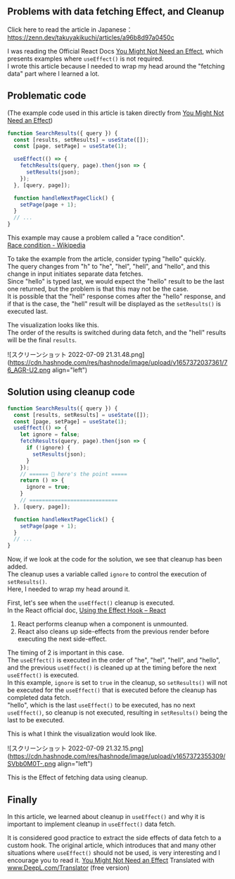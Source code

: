 ## Problems with data fetching Effect, and Cleanup

Click here to read the article in Japanese：https://zenn.dev/takuyakikuchi/articles/a96b8d97a0450c

I was reading the Official React Docs [You Might Not Need an Effect](https://beta.reactjs.org/learn/you-might-not-need-an-effect), which presents examples where `useEffect()` is not required. <br/>
I wrote this article because I needed to wrap my head around the "fetching data" part where I learned a lot.


## Problematic code
(The example code used in this article is taken directly from [You Might Not Need an Effect](https://beta.reactjs.org/learn/you-might-not-need-an-effect))

```jsx
function SearchResults({ query }) {
  const [results, setResults] = useState([]);
  const [page, setPage] = useState(1);

  useEffect(() => {
    fetchResults(query, page).then(json => {
      setResults(json);
    });
  }, [query, page]);

  function handleNextPageClick() {
    setPage(page + 1);
  }
  // ...
}
````

This example may cause a problem called a "race condition".<br/>
[Race condition - Wikipedia](https://en.wikipedia.org/wiki/Race_condition)

To take the example from the article, consider typing "hello" quickly.<br/>
The query changes from "h" to "he", "hel", "hell", and "hello", and this change in input initiates separate data fetches.<br/>
Since "hello" is typed last, we would expect the "hello" result to be the last one returned, but the problem is that this may not be the case.<br/>
It is possible that the "hell" response comes after the "hello" response, and if that is the case, the "hell" result will be displayed as the `setResults()` is executed last.

The visualization looks like this.<br/>
The order of the results is switched during data fetch, and the "hell" results will be the final `results`.

![スクリーンショット 2022-07-09 21.31.48.png](https://cdn.hashnode.com/res/hashnode/image/upload/v1657372037361/76_AGR-U2.png align="left")

## Solution using cleanup code

```jsx
function SearchResults({ query }) {
  const [results, setResults] = useState([]);
  const [page, setPage] = useState(1); 
  useEffect(() => {
    let ignore = false;
    fetchResults(query, page).then(json => {
      if (!ignore) {
        setResults(json);
      }
    });
    // ====== 💫 here's the point =====
    return () => {
      ignore = true;
    }
    // ============================
  }, [query, page]);

  function handleNextPageClick() {
    setPage(page + 1);
  }
  // ...
}
```

Now, if we look at the code for the solution, we see that cleanup has been added.<br/>
The cleanup uses a variable called `ignore` to control the execution of `setResults()`.<br/>
Here, I needed to wrap my head around it.

First, let's see when the `useEffect()` cleanup is executed.<br/>
In the React official doc, [Using the Effect Hook – React](https://reactjs.org/docs/hooks-effect.html#effects-with-cleanup)
1. React performs cleanup when a component is unmounted.
2. React also cleans up side-effects from the previous render before executing the next side-effect.

The timing of 2 is important in this case.<br/>
The `useEffect()` is executed in the order of "he", "hel", "hell", and "hello", and the previous `useEffect()` is cleaned up at the timing before the next `useEffect()` is executed.<br/>
In this example, `ignore` is set to `true` in the cleanup, so `setResults()` will not be executed for the `useEffect()` that is executed before the cleanup has completed data fetch.<br/>
"hello", which is the last `useEffect()` to be executed, has no next `useEffect()`, so cleanup is not executed, resulting in `setResults()` being the last to be executed.

This is what I think the visualization would look like.

![スクリーンショット 2022-07-09 21.32.15.png](https://cdn.hashnode.com/res/hashnode/image/upload/v1657372355309/SVbb0M0T-.png align="left")

This is the Effect of fetching data using cleanup.

## Finally

In this article, we learned about cleanup in `useEffect()` and why it is important to implement cleanup in `useEffect()` data fetch.

It is considered good practice to extract the side effects of data fetch to a custom hook. 
The original article, which introduces that and many other situations where `useEffect()` should not be used, is very interesting and I encourage you to read it.
[You Might Not Need an Effect](https://beta.reactjs.org/learn/you-might-not-need-an-effect) Translated with www.DeepL.com/Translator (free version)